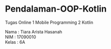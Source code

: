 # Pendalaman-OOP-Kotlin
Tugas Online 1 Mobile Programming 2 Kotlin

Nama  : Tiara Arista Hasanah <br>
NIM   : 17090010 <br>
Kelas : 6A <br>
